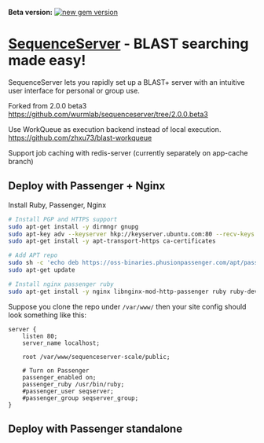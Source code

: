 **Beta version:** 
[![new gem version](https://img.shields.io/badge/version-2.0%20(beta)-yellowgreen.svg)](http://rubygems.org/gems/sequenceserver) 


# [SequenceServer](https://github.com/wurmlab/sequenceserver) - BLAST searching made easy!

SequenceServer lets you rapidly set up a BLAST+ server with an intuitive user interface for personal or group use.

Forked from 2.0.0 beta3
https://github.com/wurmlab/sequenceserver/tree/2.0.0.beta3

Use WorkQueue as execution backend instead of local execution.
https://github.com/zhxu73/blast-workqueue

Support job caching with redis-server (currently separately on app-cache branch)

## Deploy with Passenger + Nginx
Install Ruby, Passenger, Nginx
```bash
# Install PGP and HTTPS support
sudo apt-get install -y dirmngr gnupg
sudo apt-key adv --keyserver hkp://keyserver.ubuntu.com:80 --recv-keys 561F9B9CAC40B2F7
sudo apt-get install -y apt-transport-https ca-certificates

# Add APT repo
sudo sh -c 'echo deb https://oss-binaries.phusionpassenger.com/apt/passenger bionic main > /etc/apt/sources.list.d/passenger.list'
sudo apt-get update

# Install nginx passenger ruby
sudo apt-get install -y nginx libnginx-mod-http-passenger ruby ruby-dev
```
Suppose you clone the repo under `/var/www/` then your site config should look something like this:
```
server {
    listen 80;
    server_name localhost;

    root /var/www/sequenceserver-scale/public;

    # Turn on Passenger
    passenger_enabled on;
    passenger_ruby /usr/bin/ruby;
    #passenger_user seqserver;
    #passenger_group seqserver_group;
}
```

## Deploy with Passenger standalone


